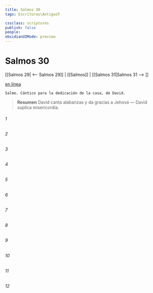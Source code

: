 ```yaml
---
title: Salmos 30
tags: Escrituras\AntiguoT

cssclass: scriptures
publish: false
people:
obsidianUIMode: preview
---
```


# Salmos 30
[[Salmos 29| <-- Salmos 29]] | [[Salmos]] | [[Salmos 31|Salmos 31 --> ]]

[en línea](https://churchofjesuschrist.org/study/scriptures/ot/ps/30?lang=spa)

```
Salmo. Cántico para la dedicación de la casa, de David.
```

> __Resumen__
David canta alabanzas y da gracias a Jehová — David suplica misericordia.

###### 1 


###### 2 


###### 3 


###### 4 


###### 5 


###### 6 


###### 7 


###### 8 


###### 9 


###### 10 


###### 11 


###### 12 


